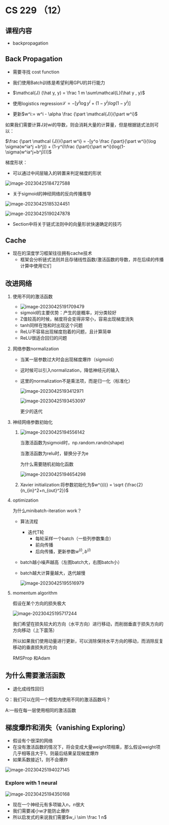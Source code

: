 # CS 229 （12）

## 课程内容

- backpropagation





## Back Propagation

- 需要寻找 cost function
- 我们使用Batch训练是希望利用GPU的并行能力
- $\mathcal{J} (\hat y, y) = \frac 1 m \sum\mathcal{L}(\hat y , y)$

- 使用logistics regression$\mathcal{L}= -[y^i\log y^i+ (1-y^i)log(1-y^i)]$

- 更新$w^i:= w^i - \alpha \frac {\part \mathcal{J}}{\part w^i}$



如果我们需要计算J对wi的导数，则会消耗大量的计算量，但是根据链式法则可以：

$\frac {\part \mathcal {J}}{\part w^i} = -[y^o \frac {\part}{\part w^i}(\log \sigma(w^ia^j +b^j)) + (1-y^i)\frac {\part}{\part w^i}(log(1-\sigma(w^ia^j+b^j)))]$



梯度形状：

- 可以通过中间层输入的转置来判定梯度的形状

![image-20230425184727588](http://typora-yy.oss-cn-hangzhou.aliyuncs.com/img/image-20230425184727588.png)

- 关于sigmoid的神经网络的反向传播推导

![image-20230425185324451](http://typora-yy.oss-cn-hangzhou.aliyuncs.com/img/image-20230425185324451.png)

![image-20230425190247878](http://typora-yy.oss-cn-hangzhou.aliyuncs.com/img/image-20230425190247878.png)

- Section中将关于链式法则中的向量形状快速确定的技巧



## Cache

- 现在的深度学习框架往往拥有cache技术
  - 框架会分析链式法则并且存储线性函数/激活函数的导数，并在后续的传播计算中使用它们



## 改进网络

1. 使用不同的激活函数

   - ![image-20230425191709479](http://typora-yy.oss-cn-hangzhou.aliyuncs.com/img/image-20230425191709479.png)
   - sigmoid的主要优势：产生的是概率，对分类较好
   - Z值较高的时候，梯度将会变得非常小，容易出现梯度消失
   - tanh同样在饱和时出现这个问题
   - ReLU不容易出现梯度抱着的问题，且计算简单
   - ReLU很适合回归的问题

2. 网络参数normalization

   - 当某一层参数过大时会出现梯度爆炸（sigmoid）

   - 这时候可以引入normalization，降低神经元的输入

   - 这里的normalization不是乘法项，而是归一化（标准化）

     ![image-20230425193412971](http://typora-yy.oss-cn-hangzhou.aliyuncs.com/img/image-20230425193412971.png)

     ![image-20230425193453097](http://typora-yy.oss-cn-hangzhou.aliyuncs.com/img/image-20230425193453097.png)

     更少的迭代

3. 神经网络参数初始化

   1. ![image-20230425194556142](http://typora-yy.oss-cn-hangzhou.aliyuncs.com/img/image-20230425194556142.png)

      当激活函数为sigmoid时，np.random.randn(shape)

      当激活函数为relu时，替换分子为e

      为什么需要随机初始化函数

      ![image-20230425194654298](http://typora-yy.oss-cn-hangzhou.aliyuncs.com/img/image-20230425194654298.png)

   2. Xavier initialization:将参数初始化为$w^{(i)} = \sqrt {\frac{2}{n_{in}^2+n_{out}^2}}$

4. optimization

   为什么minibatch-iteration work？

   - 算法流程

     - 迭代T轮
       - 每轮采样一个batch（一些列参数集合）
       - 前向传播
       - 后向传播，更新参数$w^{(i)},b^{(i)}$

   - batch越小噪声越高（左图batch大，右图batch小）

   - batch越大计算量越大，迭代越慢

     ![image-20230425195516979](http://typora-yy.oss-cn-hangzhou.aliyuncs.com/img/image-20230425195516979.png)

5. momentum algorithm

   假设在某个方向的损失极大

   ![image-20230425195717244](http://typora-yy.oss-cn-hangzhou.aliyuncs.com/img/image-20230425195717244.png)

   我们希望在损失较大的方向（水平方向）进行移动，而削弱垂直于损失方向的方向移动（上下震荡）

   所以如果我们使用动量进行更新，可以消除保持水平方向的移动，而消除反复移动的垂直损失的方向

   RMSProp 和Adam

## 为什么需要激活函数

- 退化成线性回归

Q：我们可以在同一个模型内使用不同的激活函数吗？

A:一般在每一层使用相同的激活函数



## 梯度爆炸和消失（vanishing Exploring）

- 假设有个很深的网络
- 在没有激活函数的情况下，将会变成大量weight项相乘，那么假设weight项几乎相等且大于1，则最后结果呈现梯度爆炸
- 如果系数接近1，则不会爆炸

![image-20230425194027145](http://typora-yy.oss-cn-hangzhou.aliyuncs.com/img/image-20230425194027145.png)

### Explore with 1 neural

![image-20230425194350168](http://typora-yy.oss-cn-hangzhou.aliyuncs.com/img/image-20230425194350168.png)

- 现在一个神经元有多项输入n，n很大
- 我们需要减小w才能防止爆炸
- 所以启发式的来说我们需要$w_i \sim \frac 1 n$



